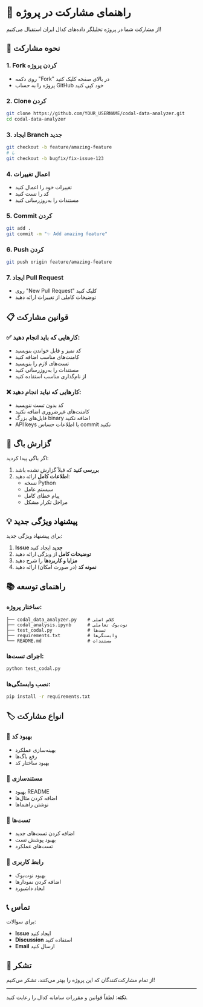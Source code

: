 # 🤝 راهنمای مشارکت در پروژه

از مشارکت شما در پروژه تحلیلگر داده‌های کدال ایران استقبال می‌کنیم!

## 🚀 نحوه مشارکت

### 1. Fork کردن پروژه
- روی دکمه "Fork" در بالای صفحه کلیک کنید
- پروژه را به حساب GitHub خود کپی کنید

### 2. Clone کردن
```bash
git clone https://github.com/YOUR_USERNAME/codal-data-analyzer.git
cd codal-data-analyzer
```

### 3. ایجاد Branch جدید
```bash
git checkout -b feature/amazing-feature
# یا
git checkout -b bugfix/fix-issue-123
```

### 4. اعمال تغییرات
- تغییرات خود را اعمال کنید
- کد را تست کنید
- مستندات را به‌روزرسانی کنید

### 5. Commit کردن
```bash
git add .
git commit -m "✨ Add amazing feature"
```

### 6. Push کردن
```bash
git push origin feature/amazing-feature
```

### 7. ایجاد Pull Request
- روی "New Pull Request" کلیک کنید
- توضیحات کاملی از تغییرات ارائه دهید

## 📋 قوانین مشارکت

### ✅ کارهایی که باید انجام دهید:
- کد تمیز و قابل خواندن بنویسید
- کامنت‌های مناسب اضافه کنید
- تست‌های لازم را بنویسید
- مستندات را به‌روزرسانی کنید
- از نام‌گذاری مناسب استفاده کنید

### ❌ کارهایی که نباید انجام دهید:
- کد بدون تست ننویسید
- کامنت‌های غیرضروری اضافه نکنید
- فایل‌های بزرگ binary اضافه نکنید
- API keys یا اطلاعات حساس commit نکنید

## 🐛 گزارش باگ

اگر باگی پیدا کردید:

1. **بررسی کنید** که قبلاً گزارش نشده باشد
2. **اطلاعات کامل** ارائه دهید:
   - نسخه Python
   - سیستم عامل
   - پیام خطای کامل
   - مراحل تکرار مشکل

## 💡 پیشنهاد ویژگی جدید

برای پیشنهاد ویژگی جدید:

1. **Issue جدید** ایجاد کنید
2. **توضیحات کامل** از ویژگی ارائه دهید
3. **مزایا و کاربردها** را شرح دهید
4. **نمونه کد** (در صورت امکان) ارائه دهید

## 📚 راهنمای توسعه

### ساختار پروژه:
```
├── codal_data_analyzer.py    # کلاس اصلی
├── codal_analysis.ipynb      # نوت‌بوک تعاملی
├── test_codal.py             # تست‌ها
├── requirements.txt          # وابستگی‌ها
└── README.md                 # مستندات
```

### اجرای تست‌ها:
```bash
python test_codal.py
```

### نصب وابستگی‌ها:
```bash
pip install -r requirements.txt
```

## 🏷️ انواع مشارکت

### 🔧 بهبود کد
- بهینه‌سازی عملکرد
- رفع باگ‌ها
- بهبود ساختار کد

### 📖 مستندسازی
- بهبود README
- اضافه کردن مثال‌ها
- نوشتن راهنماها

### 🧪 تست‌ها
- اضافه کردن تست‌های جدید
- بهبود پوشش تست
- تست‌های عملکرد

### 🎨 رابط کاربری
- بهبود نوت‌بوک
- اضافه کردن نمودارها
- ایجاد داشبورد

## 📞 تماس

برای سوالات:
- **Issue** ایجاد کنید
- **Discussion** استفاده کنید
- **Email** ارسال کنید

## 🙏 تشکر

از تمام مشارکت‌کنندگان که این پروژه را بهتر می‌کنند، تشکر می‌کنیم!

---

**نکته**: لطفاً قوانین و مقررات سامانه کدال را رعایت کنید.
